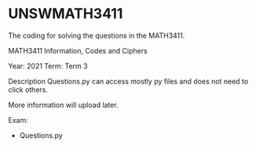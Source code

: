 # UNSWMATH3411
The coding for solving the questions in the MATH3411.

MATH3411 Information, Codes and Ciphers

Year: 2021
Term: Term 3


Description
Questions.py can access mostly py files and does not need to click others.

More information will upload later.

Exam:
* Questions.py
